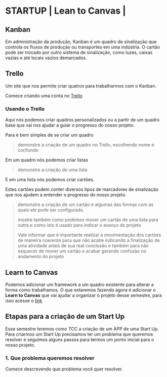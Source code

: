 # STARTUP | Lean to Canvas |

## Kanban
Em administração da produção, Kanban é um quadro de sinalização que controla os fluxos de produção ou transportes em uma indústria. O cartão pode ser trocado por outro sistema de sinalização, como luzes, caixas vazias e até locais vazios demarcados.

## Trello
Um site que nos permite criar quatros para trabalharmos com o Kanban.

Comece criando uma conta no [Trello](https://trello.com/)

### Usando o Trello
Aqui nós podemos criar quadros personalizados ou a partir de um quadro base que vai nos ajudar a guiar o progresso do nosso projeto.

Para é bem simples de se criar um quadro 

> demonstre a criação de um quadro no Trello, escolhendo nome e cor/fundo

Em um quadro nós podemos criar listas

> demonstre a criação de uma lista

E em uma lista nós podemos criar cartões.

Estes cartões podem conter diversos tipos de marcadores de sinalização que nos ajudem a entender o progresso do nosso projeto.

> demonstre a criação de um cartão e algumas das formas com as quais ele pode ser configurado.
> 
> mostre também como podemos mover um cartão de uma lista para outra e como isto é usado para indicar o avanço do projeto
>
> Vale informar que é importante realizar a movimentação dos cartões de maneira coerente para que não acabe indicando a finalização de uma atividade antes de sua real conclusão e também para não esquecer de mover um cartão e acabar gerando confusão no andamento do projeto

## Learn to Canvas
Podemos adicionar um framework a um quadro existente para alterar a forma como trabalhamos. O que estaremos fazendo agora é adicionar o **Learn to Canvas** que vai ajudar a organizar o projeto desse semestre, para isso acesse o [link](https://trello.com/power-ups/5c0d6f82ffaf8376978eba57/lean-canvas)

## Etapas para a criação de um Start Up
Esse semestre teremos como TCC a criação de um APP de uma Start Up. Para criarmos um Start Up precisamos ter um problema que queremos resolver e seguimos alguns passos para termos um ponto inicial para o nosso projeto.

### 1. Que problema queremos resolver
Comece descrevendo que problema você quer resolver.

